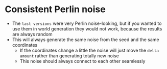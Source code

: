 # Consistent Perlin noise

- The `last versions` were very Perlin noise-looking, but if you wanted to use them in world generation they would not work, because the results are always random
- This will always generate the same noise from the seed and the same coordinates
	- If the coordinates change a little the noise will just move the `delta amount` rather than generating totally new noise
	- This noise should always connect to each other seamlessly
